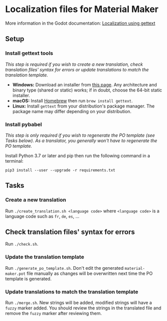 # Localization files for Material Maker

More information in the Godot documentation:
[Localization using gettext](https://docs.godotengine.org/en/stable/tutorials/i18n/localization_using_gettext.html)

## Setup

### Install gettext tools

*This step is required if you wish to create a new translation, check
translation files' syntax for errors or update translations to match the
translation template.*

- **Windows:** Download an installer from [this page](https://mlocati.github.io/articles/gettext-iconv-windows.html).
  Any architecture and binary type (shared or static) works; if in doubt,
  choose the 64-bit static installer.
- **macOS:** Install [Homebrew](https://brew.sh) then run `brew install gettext`.
- **Linux:** Install `gettext` from your distribution's package manager.
  The package name may differ depending on your distribution.

### Install pybabel

*This step is only required if you wish to regenerate the PO template (see Tasks
below). As a translator, you generally won't have to regenerate the PO template.*

Install Python 3.7 or later and pip then run the following command in a
terminal:

```text
pip3 install --user --upgrade -r requirements.txt
```

## Tasks

### Create a new translation

Run `./create_translation.sh <language code>` where `<language code>` is a
language code such as `fr`, `de`, `es`, …

## Check translation files' syntax for errors

Run `./check.sh`.

### Update the translation template

Run `./generate_po_template.sh`. Don't edit the generated `material-maker.pot`
file manually as changes will be overwritten next time the PO template is
generated.

### Update translations to match the translation template

Run `./merge.sh`. New strings will be added, modified strings will have a
`fuzzy` marker added. You should review the strings in the translated file and
remove the `fuzzy` marker after reviewing them.
